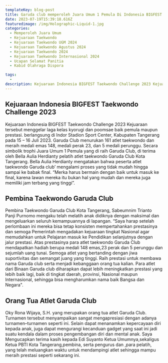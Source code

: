 ```yaml
---
templateKey: blog-post
title: Garuda club memperoleh Juara Umum 1 Pemula Di Indonesia BIGFEST Taekwondo Challenge 2023
date: 2023-07-19T15:39:18.616Z
featuredimage: /img/Holographic-Liquid-1.jpg
categories:
  - Memperoleh Juara Umum
  - Kejuaraan Taekwondo
  - Kejuaraan Taekwondo UGM 2024
  - Kejuaraan Taekwondo Agustus 2024
  - Kejuaraan Taekwondo 2024
  - Kejuaraan Taekwondo Internasional 2024
  - Ucapan Selamat Panitia
  - Kabid Olahraga Dispora

tags:
  - 
description: Kejuaraan Indonesia BIGFEST Taekwondo Challenge 2023 Kejuaraan tersebut menggelar laga kelas kyorugi dan poomsae baik pemula maupun prestasi. berlangsung di Indor Stadion Sport Center, Kabupaten Tangerang pada 15 – 16 Juli 2023.
---
```

## Kejuaraan Indonesia BIGFEST Taekwondo Challenge 2023 

Kejuaraan Indonesia BIGFEST Taekwondo Challenge 2023 Kejuaraan tersebut menggelar laga kelas kyorugi dan poomsae baik pemula maupun prestasi. berlangsung di Indor Stadion Sport Center, Kabupaten Tangerang pada 15 – 16 Juli 2023. Garuda Club menurukan 161 atlet taekwondo dan meraih medali emas 148, medali perak 23, dan 5 medali perunggu. Secara simbolik trophi Juara Umum 1 Pemula yang di raih Garuda Club, di terima oleh Bella Aulia Herdianty pelatih atlet taekwondo Garuda Club Kota Tangerang. Bella Aulia Herdianty mengatakan bahwa peserta atlet taekwondo Garuda club’ mengalami proses yang tidak mudah hingga sampai ke babak final. “Merka harus bermain dengan baik untuk masuk ke final, karena lawan mereka itu bukan hal yang mudah dan mereka juga memiliki jam terbang yang tinggi”.

## Pembina Taekwondo Garuda Club

Pembina Taekwondo Garuda Club Kota Tangerang, Sabeumnim Trianto Panji Purnomo mengaku telah melatih anak didiknya dengan maksimal dan mengeluarkan seluruh kemampuannya di lapangan. “Saya harap setelah perlombaan ini mereka bisa tetap konsisten mempertahankan prestasinya dan semoga Pemerintah mengadakan kejuaraan tingkat Nasional agar memudahkan untuk Pelajaran masuk ke Pendidikan selanjutnya dengan jalur prestasi. Atas prestasinya para atlet taekwondo Garuda Club mendapatkan hadiah berupa medali 148 emas,23 perak dan 5 perunggu dan sejumlah uang tunai. Semoga atlet yang bertanding dengan jiwa suportivitas dan semangat juang yang tinggi. Raih prestasi untuk membawa nama Garuda club serta menjadi kebanggaan orang tua kalian. Para atlet dari Binaan Garuda club diharapkan dapat lebih meningkatkan prestasi yang lebih baik lagi, baik di tingkat daerah, provinsi, Nasional maupun Internasional, sehingga bisa mengharumkan nama baik Bangsa dan Negara".



## Orang Tua Atlet Garuda Club

Oky Rona Wijaya, S.H. yang merupakan orang tua atlet Garuda Club. Turnamen tersebut menyampaikan sangat mengapresiasi dengan adanya turnamen–turnamen seperti ini. Selain dapat menanamkan kepercayaan diri kepada anak, juga dapat mengurangi kecanduan gadget yang saat ini jadi suatu kendala dalam proses pengembangan diri dan mental anak. Saya Mengucapkan terima kasih kepada Edi Suyanto Ketua Umumnya,sekaligus Ketua PBTI Kota Tangerang,pembina, serta pengurus dan ,para pelatih, yang telah meluangkan waktu untuk mendampingi atlet sehingga mampu meraih prestasi seperti sekarang ini.